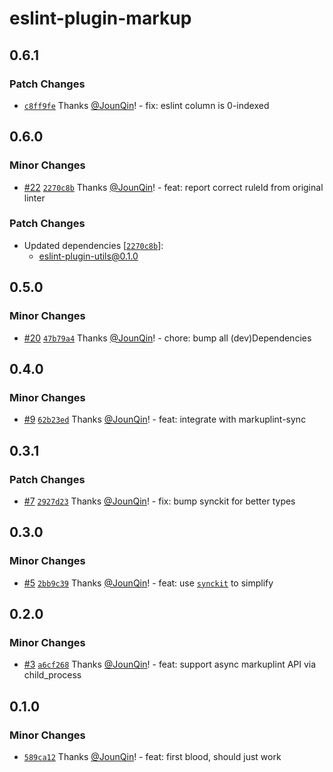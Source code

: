 # eslint-plugin-markup

## 0.6.1

### Patch Changes

- [`c8ff9fe`](https://github.com/rx-ts/eslint/commit/c8ff9fea0addc71cc0053a84cf6e8bc54900322c) Thanks [@JounQin](https://github.com/JounQin)! - fix: eslint column is 0-indexed

## 0.6.0

### Minor Changes

- [#22](https://github.com/rx-ts/eslint/pull/22) [`2270c8b`](https://github.com/rx-ts/eslint/commit/2270c8b0049725eb59bbc0cc45e9655b6162d735) Thanks [@JounQin](https://github.com/JounQin)! - feat: report correct ruleId from original linter

### Patch Changes

- Updated dependencies [[`2270c8b`](https://github.com/rx-ts/eslint/commit/2270c8b0049725eb59bbc0cc45e9655b6162d735)]:
  - eslint-plugin-utils@0.1.0

## 0.5.0

### Minor Changes

- [#20](https://github.com/rx-ts/eslint/pull/20) [`47b79a4`](https://github.com/rx-ts/eslint/commit/47b79a41cd2e328b3cfde5a7a03126197c8dd083) Thanks [@JounQin](https://github.com/JounQin)! - chore: bump all (dev)Dependencies

## 0.4.0

### Minor Changes

- [#9](https://github.com/rx-ts/eslint/pull/9) [`62b23ed`](https://github.com/rx-ts/eslint/commit/62b23ed0f90bd6bce4286099eec8c886ded7ff0e) Thanks [@JounQin](https://github.com/JounQin)! - feat: integrate with markuplint-sync

## 0.3.1

### Patch Changes

- [#7](https://github.com/rx-ts/eslint/pull/7) [`2927d23`](https://github.com/rx-ts/eslint/commit/2927d23eb674aa8af56400fc80637a4297754641) Thanks [@JounQin](https://github.com/JounQin)! - fix: bump synckit for better types

## 0.3.0

### Minor Changes

- [#5](https://github.com/rx-ts/eslint/pull/5) [`2bb9c39`](https://github.com/rx-ts/eslint/commit/2bb9c39ddab1000791a5030eb435a0702c015854) Thanks [@JounQin](https://github.com/JounQin)! - feat: use [`synckit`](https://github.com/rx-ts/synckit) to simplify

## 0.2.0

### Minor Changes

- [#3](https://github.com/rx-ts/eslint/pull/3) [`a6cf268`](https://github.com/rx-ts/eslint/commit/a6cf26816557eb47a96df4f6dadb5f1e1ed1e282) Thanks [@JounQin](https://github.com/JounQin)! - feat: support async markuplint API via child_process

## 0.1.0

### Minor Changes

- [`589ca12`](https://github.com/rx-ts/eslint/commit/589ca12548b4f5c31707a5679eb6d29c9e9a5c78) Thanks [@JounQin](https://github.com/JounQin)! - feat: first blood, should just work
